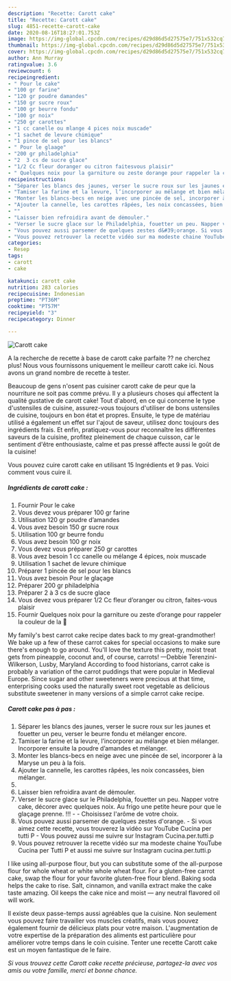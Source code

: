 ```yaml
---
description: "Recette: Carott cake"
title: "Recette: Carott cake"
slug: 4851-recette-carott-cake
date: 2020-08-16T18:27:01.753Z
image: https://img-global.cpcdn.com/recipes/d29d86d5d27575e7/751x532cq70/carott-cake-photo-principale-de-la-recette.jpg
thumbnail: https://img-global.cpcdn.com/recipes/d29d86d5d27575e7/751x532cq70/carott-cake-photo-principale-de-la-recette.jpg
cover: https://img-global.cpcdn.com/recipes/d29d86d5d27575e7/751x532cq70/carott-cake-photo-principale-de-la-recette.jpg
author: Ann Murray
ratingvalue: 3.6
reviewcount: 6
recipeingredient:
- " Pour le cake"
- "100 gr farine"
- "120 gr poudre damandes"
- "150 gr sucre roux"
- "100 gr beurre fondu"
- "100 gr noix"
- "250 gr carottes"
- "1 cc canelle ou mlange 4 pices noix muscade"
- "1 sachet de levure chimique"
- "1 pince de sel pour les blancs"
- " Pour le glaage"
- "200 gr philadelphia"
- "2  3 cs de sucre glace"
- "1/2 Cc fleur doranger ou citron faitesvous plaisir"
- " Quelques noix pour la garniture ou zeste dorange pour rappeler la couleur de la "
recipeinstructions:
- "Séparer les blancs des jaunes, verser le sucre roux sur les jaunes et fouetter un peu, verser le beurre fondu et mélanger encore."
- "Tamiser la farine et la levure, l’incorporer au mélange et bien mélanger. Incorporer ensuite la poudre d’amandes et mélanger."
- "Monter les blancs-becs en neige avec une pincée de sel, incorporer à la Maryse un peu à la fois."
- "Ajouter la cannelle, les carottes râpées, les noix concassées, bien mélanger."
- ""
- "Laisser bien refroidira avant de dėmouler."
- "Verser le sucre glace sur le Philadelphia, fouetter un peu. Napper votre cake, décorer avec quelques noix. Au frigo une petite heure pour que le glaçage prenne. !!!   Choisissez l&#39;arôme de votre choix."
- "Vous pouvez aussi parsemer de quelques zestes d&#39;orange. Si vous aimez cette recette, vous trouverez la vidéo sur YouTube Cucina per tutti P Vous pouvez aussi me suivre sur Instagram Cucina.per.tutti.p"
- "Vous pouvez retrouver la recette vidéo sur ma modeste chaine YouTube Cucina per Tutti P et aussi me suivre sur Instagram cucina.per.tutti.p"
categories:
- Resep
tags:
- carott
- cake

katakunci: carott cake 
nutrition: 283 calories
recipecuisine: Indonesian
preptime: "PT36M"
cooktime: "PT57M"
recipeyield: "3"
recipecategory: Dinner

---
```



![Carott cake](https://img-global.cpcdn.com/recipes/d29d86d5d27575e7/751x532cq70/carott-cake-photo-principale-de-la-recette.jpg)

A la recherche de recette à base de carott cake parfaite ?? ne cherchez plus! Nous vous fournissons uniquement le meilleur carott cake ici. Nous avons un grand nombre de recette à tester.

Beaucoup de gens n'osent pas cuisiner carott cake de peur que la nourriture ne soit pas comme prévu. Il y a plusieurs choses qui affectent la qualité gustative de carott cake! Tout d'abord, en ce qui concerne le type d'ustensiles de cuisine, assurez-vous toujours d'utiliser de bons ustensiles de cuisine, toujours en bon état et propres. Ensuite, le type de matériau utilisé a également un effet sur l'ajout de saveur, utilisez donc toujours des ingrédients frais. Et enfin, pratiquez-vous pour reconnaître les différentes saveurs de la cuisine, profitez pleinement de chaque cuisson, car le sentiment d'être enthousiaste, calme et pas pressé affecte aussi le goût de la cuisine!

<!--inarticleads1-->

Vous pouvez cuire carott cake en utilisant 15 Ingrédients et 9 pas. Voici comment vous cuire il.

##### Ingrédients de carott cake :

1. Fournir  Pour le cake
1. Vous devez vous préparer 100 gr farine
1. Utilisation 120 gr poudre d’amandes
1. Vous avez besoin 150 gr sucre roux
1. Utilisation 100 gr beurre fondu
1. Vous avez besoin 100 gr noix
1. Vous devez vous préparer 250 gr carottes
1. Vous avez besoin 1 cc canelle ou mélange 4 épices, noix muscade
1. Utilisation 1 sachet de levure chimique
1. Préparer 1 pincée de sel pour les blancs
1. Vous avez besoin  Pour le glaçage
1. Préparer 200 gr philadelphia
1. Préparer 2 à 3 cs de sucre glace
1. Vous devez vous préparer 1/2 Cc fleur d’oranger ou citron, faites-vous plaisir
1. Fournir  Quelques noix pour la garniture ou zeste d’orange pour rappeler la couleur de la 🥕


My family&#39;s best carrot cake recipe dates back to my great-grandmother! We bake up a few of these carrot cakes for special occasions to make sure there&#39;s enough to go around. You&#39;ll love the texture this pretty, moist treat gets from pineapple, coconut and, of course, carrots! —Debbie Terenzini-Wilkerson, Lusby, Maryland According to food historians, carrot cake is probably a variation of the carrot puddings that were popular in Medieval Europe. Since sugar and other sweeteners were precious at that time, enterprising cooks used the naturally sweet root vegetable as delicious substitute sweetener in many versions of a simple carrot cake recipe. 

<!--inarticleads2-->

##### Carott cake pas à pas :

1. Séparer les blancs des jaunes, verser le sucre roux sur les jaunes et fouetter un peu, verser le beurre fondu et mélanger encore.
1. Tamiser la farine et la levure, l’incorporer au mélange et bien mélanger. Incorporer ensuite la poudre d’amandes et mélanger.
1. Monter les blancs-becs en neige avec une pincée de sel, incorporer à la Maryse un peu à la fois.
1. Ajouter la cannelle, les carottes râpées, les noix concassées, bien mélanger.
1. 
1. Laisser bien refroidira avant de dėmouler.
1. Verser le sucre glace sur le Philadelphia, fouetter un peu. Napper votre cake, décorer avec quelques noix. Au frigo une petite heure pour que le glaçage prenne. !!!  -  - Choisissez l&#39;arôme de votre choix.
1. Vous pouvez aussi parsemer de quelques zestes d&#39;orange. - Si vous aimez cette recette, vous trouverez la vidéo sur YouTube Cucina per tutti P - Vous pouvez aussi me suivre sur Instagram Cucina.per.tutti.p
1. Vous pouvez retrouver la recette vidéo sur ma modeste chaine YouTube Cucina per Tutti P et aussi me suivre sur Instagram cucina.per.tutti.p


I like using all-purpose flour, but you can substitute some of the all-purpose flour for whole wheat or white whole wheat flour. For a gluten-free carrot cake, swap the flour for your favorite gluten-free flour blend. Baking soda helps the cake to rise. Salt, cinnamon, and vanilla extract make the cake taste amazing. Oil keeps the cake nice and moist — any neutral flavored oil will work. 

<!--inarticleads1-->

<p>
Il existe deux passe-temps aussi agréables que la cuisine. Non seulement vous pouvez faire travailler vos muscles créatifs, mais vous pouvez également fournir de délicieux plats pour votre maison. L'augmentation de votre expertise de la préparation des aliments est particulière pour améliorer votre temps dans le coin cuisine. Tenter une recette Carott cake est un moyen fantastique de le faire.
</p>

<p>
<i>Si vous trouvez cette Carott cake recette précieuse, partagez-la avec vos amis ou votre famille, merci et bonne chance.</i>
</p>
